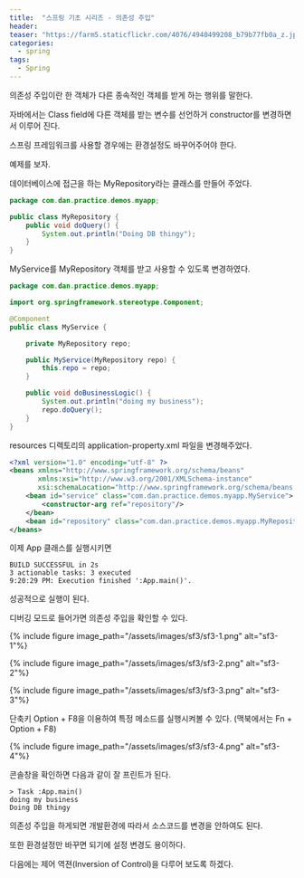 ```yaml
---
title:  "스프링 기초 시리즈 - 의존성 주입"
header:
teaser: "https://farm5.staticflickr.com/4076/4940499208_b79b77fb0a_z.jpg"
categories:
  - spring
tags:
  - Spring
---
```

   
 의존성 주입이란 한 객체가 다른 종속적인 객체를 받게 하는 행위를 말한다.

자바에서는 Class field에 다른 객체를 받는 변수를 선언하거 constructor를 변경하면서  이루어 진다.

스프링 프레임워크를 사용할 경우에는 환경설정도 바꾸어주어야 한다.

예제를 보자.

데이터베이스에 접근을 하는 MyRepository라는 클래스를 만들어 주었다.

```java
package com.dan.practice.demos.myapp;

public class MyRepository {
    public void doQuery() {
        System.out.println("Doing DB thingy");
    }
}

```

MyService를 MyRepository 객체를 받고 사용할 수 있도록 변경하였다.

```java
package com.dan.practice.demos.myapp;

import org.springframework.stereotype.Component;

@Component
public class MyService {

    private MyRepository repo;

    public MyService(MyRepository repo) {
        this.repo = repo;
    }

    public void doBusinessLogic() {
        System.out.println("doing my business");
        repo.doQuery();
    }
}
```

resources 디렉토리의 application-property.xml 파일을 변경해주었다.

```xml
<?xml version="1.0" encoding="utf-8" ?>
<beans xmlns="http://www.springframework.org/schema/beans"
       xmlns:xsi="http://www.w3.org/2001/XMLSchema-instance"
       xsi:schemaLocation="http://www.springframework.org/schema/beans http://www.springframework.org/schema/beans/spring-beans.xsd">
    <bean id="service" class="com.dan.practice.demos.myapp.MyService">
        <constructor-arg ref="repository"/>
    </bean>
    <bean id="repository" class="com.dan.practice.demos.myapp.MyRepository"/>
</beans>
```

이제 App 클래스를 실행시키면

```
BUILD SUCCESSFUL in 2s
3 actionable tasks: 3 executed
9:20:29 PM: Execution finished ':App.main()'.
```

성공적으로 실행이 된다.

디버깅 모드로 들어가면 의존성 주입을 확인할 수 있다.

{% include figure image_path="/assets/images/sf3/sf3-1.png" alt="sf3-1"%}

{% include figure image_path="/assets/images/sf3/sf3-2.png" alt="sf3-2"%}

{% include figure image_path="/assets/images/sf3/sf3-3.png" alt="sf3-3"%}

단축키 Option + F8을 이용하여 특정 메소드를 실행시켜볼 수 있다. (맥북에서는 Fn + Option + F8)

{% include figure image_path="/assets/images/sf3/sf3-4.png" alt="sf3-4"%}

콘솔창을 확인하면 다음과 같이 잘 프린트가 된다.

```
> Task :App.main()
doing my business
Doing DB thingy
```

의존성 주입을 하게되면 개발환경에 따라서 소스코드를 변경을 안하여도 된다.

또한 환경설정만 바꾸면 되기에 설정 변경도 용이하다.

다음에는 제어 역젼(Inversion of Control)을 다루어 보도록 하겠다.

